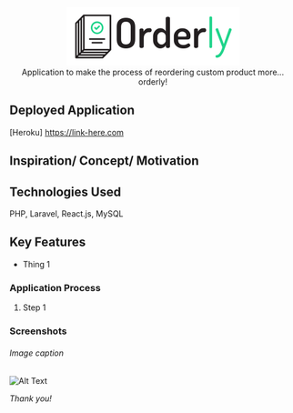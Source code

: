 <div align="center"><img src="./readme-assets/Orderly-logo.png" /></div>

<div align='center'>Application to make the process of reordering custom product more... orderly!</div>

## Deployed Application

[Heroku] <https://link-here.com>

<!-- Use extension to make TOC -->
<!-- ## Contents -->

## Inspiration/ Concept/ Motivation

## Technologies Used

PHP, Laravel, React.js, MySQL

## Key Features

* Thing 1

### Application Process

1. Step 1

### Screenshots

###### Image caption

![Alt Text](url)

*Thank you!*